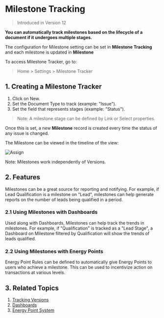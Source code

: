<!-- add-breadcrumbs -->

# Milestone Tracking

> Introduced in Version 12

**You can automatically track milestones based on the lifecycle of a document if it undergoes multiple stages.**

The configuration for Milestone setting can be set in **Milestone Tracking** and each milestone is updated in **Milestone**

To access Milestone Tracker, go to:
> Home > Settings > Milestone Tracker

## 1. Creating a Milestone Tracker

1. Click on New.
1. Set the Document Type to track (example: "Issue").
1. Set the field that represents stages (example: "Status").

> Note: A milestone stage can be defined by Link or Select properties.

Once this is set, a new **Milestone** record is created every time the status of any issue is changed.

The Milestone can be viewed in the timeline of the view:

<img class="screenshot" alt="Assign" src="/docs/v13/assets/img/automation/milestone-in-timeline.png">

Note: Milestones work independently of Versions.

## 2. Features

Milestones can be a great source for reporting and notifying. For example, if Lead Qualification is a milestone on "Lead", milestones can help generate reports on the number of leads being qualified in a period.

### 2.1 Using Milestones with Dashboards

Used along with Dashboards, Milestones can help track the trends in milestones. For example, if "Qualification" is tracked as a "Lead Stage", a Dashboard on Milestone filtered by Qualification will show the trends of leads qualified.

### 2.2 Using Milestones with Energy Points

Energy Point Rules can be defined to automatically give Energy Points to users who achieve a milestone. This can be used to incentivize action on transactions at various levels.

## 3. Related Topics

1. [Tracking Versions](/docs/v13/user/manual/en/using-erpnext/document-versioning)
1. [Dashboards](/docs/v13/user/manual/en/using-erpnext/dashboard)
1. [Energy Point System](/docs/v13/user/manual/en/setting-up/energy-point-system)

